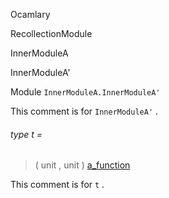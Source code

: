 Ocamlary

RecollectionModule

InnerModuleA

InnerModuleA'

Module `InnerModuleA.InnerModuleA'`

This comment is for `InnerModuleA'` .

<a id="type-t"></a>

###### type t =

> ( unit , unit ) [a_function](Ocamlary.md#type-a_function)

This comment is for `t` .
